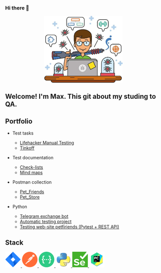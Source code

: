 ### Hi there 🐍

<div align="center">
<img src="https://github.com/MaxJamal/MaxJamal/blob/main/QA.jpg.jpg" width=50% height=50%>
</div>

## Welcome! I'm Max. This git about my studing to QA.

## Portfolio 
- Test tasks
   - [Lifehacker Manual Testing](https://github.com/MaxJamal/lifehacker)
   - [Tinkoff](https://github.com/MaxJamal/Tinkoff_QA)

- Test documentation
   -  [Check-lists](https://github.com/MaxJamal)
   -  [Mind maps](https://github.com/MaxJamal/mind_maps)
  
- Postman collection
   -  [Pet_Friends ](https://api.postman.com/collections/22119576-48cc92a8-5f00-4a3c-8529-255915bf46e3?access_key=PMAT-01H1BDDDXVB3JXS0VH359V8D0C)
   -  [Pet_Store](https://api.postman.com/collections/22119576-c5b52af1-0962-41c3-b087-71d1a0cfb537?access_key=PMAT-01H1BDFJ8EPB00S43F7TT7X7G3)

- Python
   -  [Telegram exchange bot](https://github.com/MaxJamal/TelegramBot)
   -  [Automatic testing project](https://github.com/MaxJamal/module28)
   -  [Testing web-site petfiriends (Pytest + REST API)](https://github.com/MaxJamal/sf19)

## Stack

<a href="https://www.atlassian.com/software/jira">
<img src="https://github.com/MaxJamal/MaxJamal/blob/main/Jira.png" alt="Jira" width="50" height="50" />
</a>
<a href="https://www.postman.com/">
<img src="https://github.com/MaxJamal/MaxJamal/blob/main/Postman.png" alt="Postman" width="50" height="50" />
</a>
<a href="https://swagger.io/">
<img src="https://github.com/MaxJamal/MaxJamal/blob/main/swagger.png" alt="Swagger" width="50" height="50" />
</a>
<a href="https://www.python.org/">
<img src="https://github.com/MaxJamal/MaxJamal/blob/main/python.png" alt="Python" width="50" height="50" />
</a>
<a href="https://www.selenium.dev/">
<img src="https://github.com/MaxJamal/MaxJamal/blob/main/Selenium.png" alt="Selenium" width="50" height="50" />
</a>
<a href="(https://www.jetbrains.com/pycharm/">
<img src="https://github.com/MaxJamal/MaxJamal/blob/main/pycharm.png" alt="PyCharm" width="50" height="50" />
</a>
